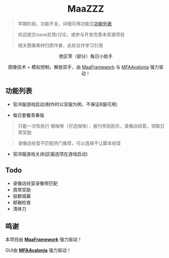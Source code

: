 <!-- markdownlint-disable MD033 MD041 -->

<div align="center">

# MaaZZZ

</div>

> 早期阶段，功能不全，详细可用功能见[功能列表](#功能列表)

> 欢迎提交issue反馈/讨论，或参与开发完善本资源项目

> 相关图像素材归原作者，此处仅作学习引用

<div align="center">

绝区零（部分）每日小助手

图像技术 + 模拟控制，解放双手，由 [MaaFramework](https://github.com/MaaXYZ/MaaFramework) 与 [MFAAvalonia](https://github.com/SweetSmellFox/MFAAvalonia) 强力驱动！

</div>

## 功能列表

- 官/B服游戏启动(制作时以官服为例，不保证B服可用)

- 每日套餐青春版
> 只能一次性执行 喝咖啡（可选咖啡），报刊亭刮刮乐，录像店经营，领取日常奖励

> 录像店经营不匹配热门推荐，可以选择不让脚本经营

- 官/B服游戏关闭(区服选项在游戏启动)

## Todo

- 录像店经营录像带匹配
- 周常奖励
- 丽都城募
- 邮箱检查
- 清体力

## 鸣谢

本项目由 **[MaaFramework](https://github.com/MaaXYZ/MaaFramework)** 强力驱动！

GUI由 **[MFAAvalonia](https://github.com/SweetSmellFox/MFAAvalonia)** 强力驱动！

